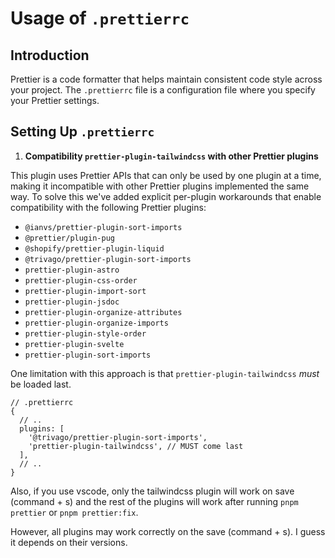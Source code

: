 # Usage of `.prettierrc`

## Introduction

Prettier is a code formatter that helps maintain consistent code style across your project. The `.prettierrc` file is a configuration file where you specify your Prettier settings.

## Setting Up `.prettierrc`

1. **Compatibility `prettier-plugin-tailwindcss` with other Prettier plugins**

This plugin uses Prettier APIs that can only be used by one plugin at a time, making it incompatible with other Prettier plugins implemented the same way. To solve this we've added explicit per-plugin workarounds that enable compatibility with the following Prettier plugins:

- `@ianvs/prettier-plugin-sort-imports`
- `@prettier/plugin-pug`
- `@shopify/prettier-plugin-liquid`
- `@trivago/prettier-plugin-sort-imports`
- `prettier-plugin-astro`
- `prettier-plugin-css-order`
- `prettier-plugin-import-sort`
- `prettier-plugin-jsdoc`
- `prettier-plugin-organize-attributes`
- `prettier-plugin-organize-imports`
- `prettier-plugin-style-order`
- `prettier-plugin-svelte`
- `prettier-plugin-sort-imports`

One limitation with this approach is that `prettier-plugin-tailwindcss` _must_ be loaded last.

```json5
// .prettierrc
{
  // ..
  plugins: [
    '@trivago/prettier-plugin-sort-imports',
    'prettier-plugin-tailwindcss', // MUST come last
  ],
  // ..
}
```

Also, if you use vscode, only the tailwindcss plugin will work on save (command + s) and the rest of the plugins will work after running `pnpm prettier` or `pnpm prettier:fix`.

However, all plugins may work correctly on the save (command + s). I guess it depends on their versions.

